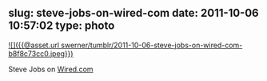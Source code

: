 slug: steve-jobs-on-wired-com
date: 2011-10-06 10:57:02
type: photo
---

[![]({{@asset.url swerner/tumblr/2011-10-06-steve-jobs-on-wired-com-b8f8c73cc0.jpeg}})](http://www.wired.com/)

Steve Jobs on [Wired.com](http://www.wired.com/)
